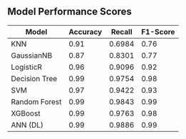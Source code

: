 ## Model Performance Scores

| Model          | Accuracy | Recall  | F1-Score |
|---------------|----------|---------|----------|
| KNN           | 0.91     | 0.6984  | 0.76     |
| GaussianNB    | 0.87     | 0.8301  | 0.77     |
| LogisticR     | 0.96     | 0.9096  | 0.92     |
| Decision Tree | 0.99     | 0.9754  | 0.98     |
| SVM           | 0.97     | 0.9422  | 0.93     |
| Random Forest | 0.99     | 0.9843  | 0.99     |
| XGBoost       | 0.99     | 0.9763  | 0.98     |
| ANN (DL)      | 0.99     | 0.9886  | 0.99     |
